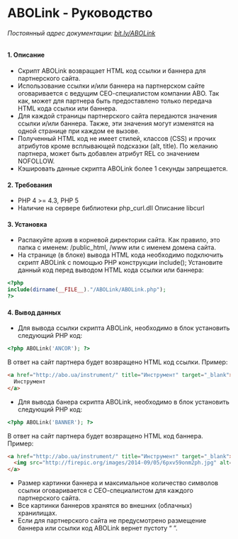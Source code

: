 ABOLink - Руководство
=======
###### Постоянный адрес документации: [bit.ly/ABOLink](https://bit.ly/ABOLink)
#### 1. Описание
+ Скрипт ABOLink возвращает HTML код ссылки и баннера для партнерского сайта.
+ Использование ссылки и/или баннера на партнерском сайте оговаривается с ведущим СЕО-специалистом компании ABO. Так как, может для партнера быть предоставлено только передача HTML кода ссылки или баннера.
+ Для каждой страницы партнерского сайта передаются значения ссылки и/или баннера. Также, эти значения могут изменятся на одной странице при каждом ее вызове.
+ Полученный  HTML код не имеет стилей, классов (CSS) и прочих атрибутов кроме всплывающей подсказки (alt, title). По желанию партнера, может быть добавлен атрибут REL со значением NOFOLLOW.
+ Кэшировать данные скрипта ABOLink более 1 секунды запрещается.
#### 2. Требования
+ PHP 4 >= 4.3, PHP 5
+ Наличие на сервере библиотеки php_curl.dll Описание libcurl
#### 3. Установка
+ Распакуйте архив в корневой директории сайта. Как правило, это папка с именем: /public_html, /www или с именем домена сайта.
+ На странице (в блоке) вывода HTML кода необходимо подключить скрипт ABOLink с помощью PHP конструкции include();
Установите данный код перед выводом HTML кода ссылки или баннера:
```php
<?php
include(dirname(__FILE__)."/ABOLink/ABOLink.php");
?>
```
#### 4. Вывод данных
+ Для вывода ссылки скрипта ABOLink, необходимо в блок установить следующий PHP код:
```php
<?php ABOLink('ANCOR'); ?>
```
В ответ на сайт партнера будет возвращено HTML код ссылки. Пример:
```html
<a href="http://abo.ua/instrument/" title="Инструмент" target="_blank">
  Инструмент
</a>
```
+ Для вывода банера скрипта ABOLink, необходимо в блок установить следующий PHP код:
```php
<?php ABOLink('BANNER'); ?>
```
В ответ на сайт партнера будет возвращено HTML код баннера. Пример:
```html
<a href="http://abo.ua/instrument/" title="Инструмент" target="_blank">
  <img src="http://firepic.org/images/2014-09/05/6pxv59onm2ph.jpg" alt="Инструмент"/>
</a>
```
+ Размер картинки баннера и максимальное количество символов ссылки оговаривается с СЕО-специалистом для каждого партнерского сайта.
+ Все картинки баннеров хранятся во внешних (облачных) хранилищах.
+ Если для партнерского сайта не предусмотрено размещение баннера или ссылки код ABOLink вернет пустоту “ ”.

